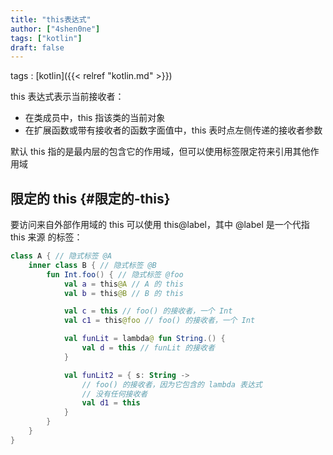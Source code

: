 ```yaml
---
title: "this表达式"
author: ["4shen0ne"]
tags: ["kotlin"]
draft: false
---
```


tags
: [kotlin]({{< relref "kotlin.md" >}})

this 表达式表示当前接收者：

-   在类成员中，this 指该类的当前对象
-   在扩展函数或带有接收者的函数字面值中，this 表时点左侧传递的接收者参数

默认 this 指的是最内层的包含它的作用域，但可以使用标签限定符来引用其他作用域


## 限定的 this {#限定的-this}

要访问来自外部作用域的 this 可以使用 this@label，其中 @label 是一个代指 this 来源
的标签：

```kotlin
class A { // 隐式标签 @A
    inner class B { // 隐式标签 @B
        fun Int.foo() { // 隐式标签 @foo
            val a = this@A // A 的 this
            val b = this@B // B 的 this

            val c = this // foo() 的接收者，一个 Int
            val c1 = this@foo // foo() 的接收者，一个 Int

            val funLit = lambda@ fun String.() {
                val d = this // funLit 的接收者
            }

            val funLit2 = { s: String ->
                // foo() 的接收者，因为它包含的 lambda 表达式
                // 没有任何接收者
                val d1 = this
            }
        }
    }
}
```
